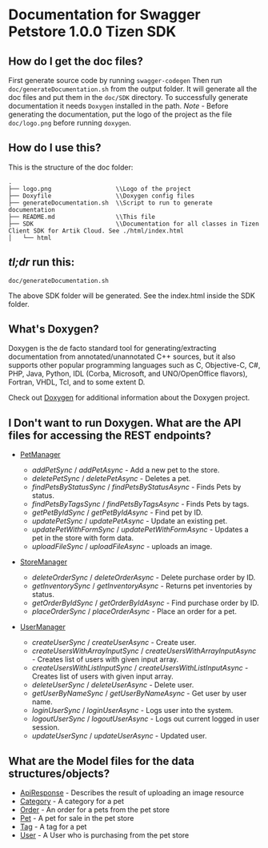 # Documentation for Swagger Petstore 1.0.0 Tizen SDK

## How do I get the doc files?
First generate source code by running `swagger-codegen`
Then run `doc/generateDocumentation.sh` from the output folder. It will generate all the doc files and put them in the `doc/SDK` directory.
To successfully generate documentation it needs `Doxygen` installed in the path.
*Note* - Before generating the documentation, put the logo of the project as the file `doc/logo.png` before running `doxygen`.


## How do I use this?
This is the structure of the doc folder:

```
.
├── logo.png                  \\Logo of the project
├── Doxyfile                  \\Doxygen config files
├── generateDocumentation.sh  \\Script to run to generate documentation
├── README.md                 \\This file
├── SDK                       \\Documentation for all classes in Tizen Client SDK for Artik Cloud. See ./html/index.html
│   └── html

```

## *tl;dr* run this:

```
doc/generateDocumentation.sh
```

The above SDK folder will be generated. See the index.html inside the SDK folder.


## What's Doxygen?
Doxygen is the de facto standard tool for generating/extracting documentation from annotated/unannotated C++ sources, but it also supports other popular programming languages such as C, Objective-C, C#, PHP, Java, Python, IDL (Corba, Microsoft, and UNO/OpenOffice flavors), Fortran, VHDL, Tcl, and to some extent D.

Check out [Doxygen](https://www.doxygen.org/) for additional information about the Doxygen project.

## I Don't want to run Doxygen. What are the API files for accessing the REST endpoints?

* [PetManager](../src/PetManager.cpp)
  * *addPetSync* / *addPetAsync* - Add a new pet to the store.
  * *deletePetSync* / *deletePetAsync* - Deletes a pet.
  * *findPetsByStatusSync* / *findPetsByStatusAsync* - Finds Pets by status.
  * *findPetsByTagsSync* / *findPetsByTagsAsync* - Finds Pets by tags.
  * *getPetByIdSync* / *getPetByIdAsync* - Find pet by ID.
  * *updatePetSync* / *updatePetAsync* - Update an existing pet.
  * *updatePetWithFormSync* / *updatePetWithFormAsync* - Updates a pet in the store with form data.
  * *uploadFileSync* / *uploadFileAsync* - uploads an image.

* [StoreManager](../src/StoreManager.cpp)
  * *deleteOrderSync* / *deleteOrderAsync* - Delete purchase order by ID.
  * *getInventorySync* / *getInventoryAsync* - Returns pet inventories by status.
  * *getOrderByIdSync* / *getOrderByIdAsync* - Find purchase order by ID.
  * *placeOrderSync* / *placeOrderAsync* - Place an order for a pet.

* [UserManager](../src/UserManager.cpp)
  * *createUserSync* / *createUserAsync* - Create user.
  * *createUsersWithArrayInputSync* / *createUsersWithArrayInputAsync* - Creates list of users with given input array.
  * *createUsersWithListInputSync* / *createUsersWithListInputAsync* - Creates list of users with given input array.
  * *deleteUserSync* / *deleteUserAsync* - Delete user.
  * *getUserByNameSync* / *getUserByNameAsync* - Get user by user name.
  * *loginUserSync* / *loginUserAsync* - Logs user into the system.
  * *logoutUserSync* / *logoutUserAsync* - Logs out current logged in user session.
  * *updateUserSync* / *updateUserAsync* - Updated user.


## What are the Model files for the data structures/objects?

* [ApiResponse](../src/ApiResponse.cpp) - Describes the result of uploading an image resource
* [Category](../src/Category.cpp) - A category for a pet
* [Order](../src/Order.cpp) - An order for a pets from the pet store
* [Pet](../src/Pet.cpp) - A pet for sale in the pet store
* [Tag](../src/Tag.cpp) - A tag for a pet
* [User](../src/User.cpp) - A User who is purchasing from the pet store
